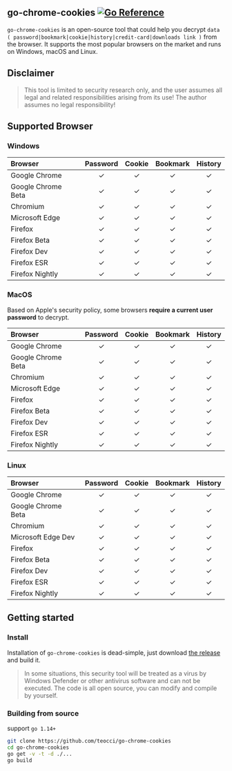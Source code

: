 ## go-chrome-cookies [![Go Reference][1]][2]
`go-chrome-cookies` is an open-source tool that could help you decrypt `data ( password|bookmark|cookie|history|credit-card|downloads link )` from the browser. It supports the most popular browsers on the market and runs on Windows, macOS and Linux.

## Disclaimer
> This tool is limited to security research only, and the user assumes all legal and related responsibilities arising from its use! The author assumes no legal responsibility!

## Supported Browser

### Windows
| Browser                             | Password | Cookie | Bookmark | History |
| :---------------------------------- | :------: | :----: | :------: | :-----: |
| Google Chrome |    ✓    |   ✓   |    ✓    |    ✓    |
| Google Chrome Beta |    ✓    |   ✓   |    ✓    |    ✓    |
| Chromium |    ✓    |    ✓    |    ✓    |    ✓    |
| Microsoft Edge |    ✓    |   ✓   |    ✓    |    ✓    |
| Firefox |    ✓    |   ✓   |    ✓    |    ✓    |
| Firefox Beta |    ✓    |   ✓   |    ✓    |    ✓    |
| Firefox Dev |    ✓    |   ✓   |    ✓    |    ✓    |
| Firefox ESR |    ✓    |   ✓   |    ✓    |    ✓    |
| Firefox Nightly |    ✓    |   ✓   |    ✓    |    ✓    |


### MacOS

Based on Apple's security policy, some browsers **require a current user password** to decrypt.

| Browser                             | Password | Cookie | Bookmark | History |
| :---------------------------------- | :------: | :----: | :------: | :-----: |
| Google Chrome |    ✓    |   ✓   |    ✓    |    ✓    |
| Google Chrome Beta |    ✓    |   ✓   |    ✓    |    ✓    |
| Chromium |    ✓    |    ✓    |    ✓    |    ✓    |
| Microsoft Edge |    ✓    |   ✓   |    ✓    |    ✓    |
| Firefox |    ✓    |   ✓   |    ✓    |    ✓    |
| Firefox Beta |    ✓    |   ✓   |    ✓    |    ✓    |
| Firefox Dev |    ✓    |   ✓   |    ✓    |    ✓    |
| Firefox ESR |    ✓    |   ✓   |    ✓    |    ✓    |
| Firefox Nightly |    ✓    |   ✓   |    ✓    |    ✓    |

### Linux

| Browser                             | Password | Cookie | Bookmark | History |
| :---------------------------------- | :------: | :----: | :------: | :-----: |
| Google Chrome |    ✓    |   ✓   |    ✓    |    ✓    |
| Google Chrome Beta |    ✓    |   ✓   |    ✓    |    ✓    |
| Chromium |    ✓    |    ✓    |    ✓    |    ✓    |
| Microsoft Edge Dev |    ✓    |   ✓   |    ✓    |    ✓    |
| Firefox |    ✓    |   ✓   |    ✓    |    ✓    |
| Firefox Beta |    ✓    |   ✓   |    ✓    |    ✓    |
| Firefox Dev |    ✓    |   ✓   |    ✓    |    ✓    |
| Firefox ESR |    ✓    |   ✓   |    ✓    |    ✓    |
| Firefox Nightly |    ✓    |   ✓   |    ✓    |    ✓    |


## Getting started

### Install

Installation of `go-chrome-cookies` is dead-simple, just download [the release][3] and build it.

> In some situations, this security tool will be treated as a virus by Windows Defender or other antivirus software and can not be executed. The code is all open source, you can modify and compile by yourself.

### Building from source

support `go 1.14+`

```bash
git clone https://github.com/teocci/go-chrome-cookies
cd go-chrome-cookies
go get -v -t -d ./...
go build
```

[1]: https://pkg.go.dev/badge/github.com/teocci/go-chrome-cookies.svg
[2]: https://pkg.go.dev/github.com/teocci/go-chrome-cookies
[3]: https://github.com/teocci/go-chrome-cookies/releases/tag/v1.0.0

